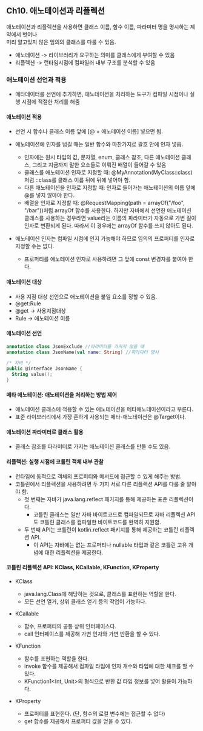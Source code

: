 
## Ch10. 애노테이션과 리플렉션 

애노테이션과 리플렉션을 사용하면 클래스 이름, 함수 이름, 파라미터 명을 명시하는 제약에서 벗어나   
미리 알고있지 않은 임의의 클래스를 다룰 수 있음.

- 애노테이션 -> 라이브러리가 요구하는 의미를 클래스에게 부여할 수 있음
- 리플렉션 -> 런타임시점에 컴파일러 내부 구조를 분석할 수 있음

### 애노테이션 선언과 적용
- 메타데이터를 선언에 추가하면, 애노테이션을 처리하는 도구가 컴파일 시점이나 실행 시점에 적절한 처리를 해줌

#### 애노테이션 적용
- 선언 시 함수나 클래스 이름 앞에 [@ + 애노테이션 이름] 넣으면 됨.
- 에노테이션에 인자를 넘길 때는 일반 함수와 마찬가지로 괄호 안에 인자 넣음.
  - 인자에는 원시 타입의 값, 문자열, enum, 클래스 참조, 다른 애노테이션 클래스, 그리고 지금까지 말한 요소들로 이뤄진 배열이 들어갈 수 있음
  - 클래스를 애노테이션 인자로 지정할 때: @MyAnnotation(MyClass::class)처럼 ::class를 클래스 이름 뒤에 뒤에 넣어야 함.
  - 다른 애노테이션을 인자로 지정할 때: 인자로 들어가는 애노테이션의 이름 앞에 @를 넣지 않아야 한다.
  - 배열을 인자로 지정할 때: @RequestMapping(path = arrayOf("/foo", "/bar"))처럼 arrayOf 함수를 사용한다. 하지만 자바에서 선언한 애노테이션 클래스를 사용하는 경우라면 value라는 이름의 파라미터가 자동으로 가변 길이 인자로 변환되게 된다. 따라서 이 경우에는 arrayOf 함수를 쓰지 않아도 된다.

- 애노테이션 인자는 컴파일 시점에 인지 가능해야 하므로 임의의 프로퍼티를 인자로 지정할 수는 없다. 
  - 프로퍼티를 애노테이션 인자로 사용하려면 그 앞에 const 변경자를 붙여야 한다.

#### 애노테이션 대상
- 사용 지점 대상 선언으로 애노테이션을 붙일 요소를 정할 수 있음.
- @get:Rule
- @get -> 사용지점대상
- Rule -> 애노테이션 이름

#### 애노테이션 선언
```kotlin
annotation class JsonExclude //파라미터를 가지지 않을 때
annotation class JsonName(val name: String) //파라미터 명시

/* 자바 */
public @interface JsonName {
  String value();
}

```

#### 메타 애노테이션: 애노테이션을 처리하는 방법 제어
- 애노테이션 클래스에 적용할 수 있는 애노테이션을 메타애노테이션이라고 부른다.
- 표준 라이브러리에서 가장 흔하게 사용되는 메타-애노테이션은 @Target이다.



#### 애노테이션 파라미터로 클래스 활용
- 클래스 참조를 파라미터로 가지는 애노테이션 클래스를 만들 수도 있음. 


#### 리플랙션: 실행 시점에 코틀린 객체 내부 관찰
- 런타임에 동적으로 객체의 프로퍼티와 메서드에 접근할 수 있게 해주는 방법.
- 코틀린에서 리플렉션을 사용하려면 두 가지 서로 다른 리플렉션 API를 다룰 줄 알아야 함. 
  - 첫 번째는 자바가 java.lang.reflect 패키지를 통해 제공하는 표준 리플렉션이다. 
    - 코틀린 클래스는 일반 자바 바이트코드로 컴파일되므로 자바 리플렉션 API도 코틀린 클래스를 컴파일한 바이트코드를 완벽히 지원함.
  - 두 번째 API는 코틀린이 kotlin.reflect 패키지를 통해 제공하는 코틀린 리플렉션 API. 
    - 이 API는 자바에는 없는 프로퍼티나 nullable 타입과 같은 코틀린 고유 개념에 대한 리플렉션을 제공한다.
    
    

#### 코틀린 리플렉션 API: KClass, KCallable, KFunction, KProperty
- KClass
  - java.lang.Class에 해당하는 것으로, 클래스를 표현하는 역할을 한다.
  - 모든 선언 열거, 상위 클래스 얻기 등의 작업이 가능하다.
- KCallable
  - 함수, 프로퍼티의 공통 상위 인터페이스다.
  - call 인터페이스를 제공해 가변 인자와 가변 반환을 할 수 있다.

- KFunction
  - 함수를 표현하는 역할을 한다.
  - invoke 함수를 제공해서 컴파일 타임에 인자 개수와 타입에 대한 체크를 할 수 있다.
  - KFunction1<Int, Unit>의 형식으로 반환 값 타입 정보를 넣어 활용이 가능하다.

- KProperty
  - 프로퍼티를 표현한다. (단, 함수의 로컬 변수에는 접근할 수 없다)
  - get 함수를 제공해서 프로퍼티 값을 얻을 수 있다.

